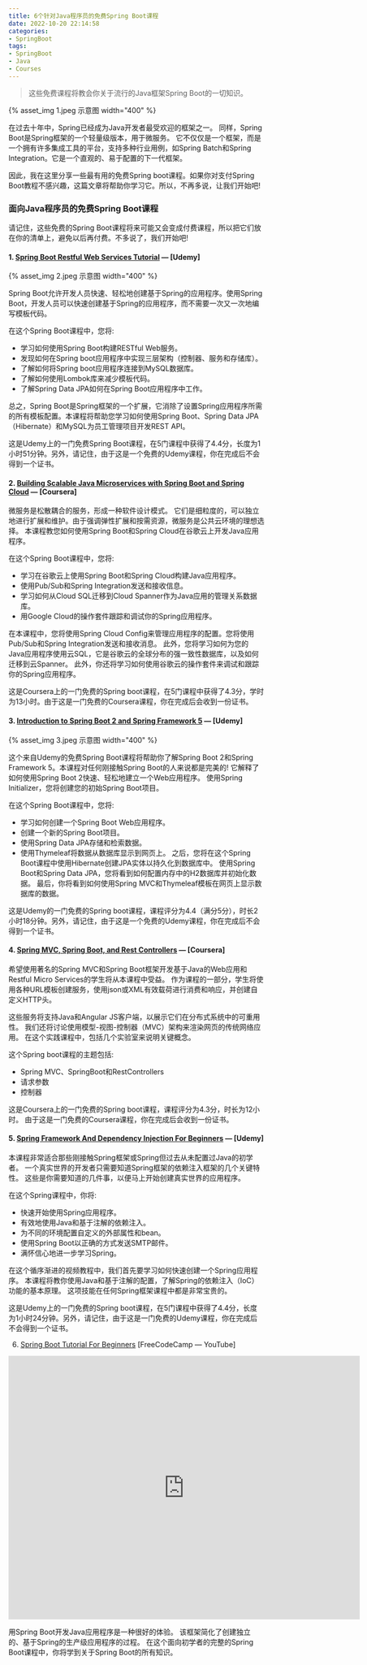 ```yaml
---
title: 6个针对Java程序员的免费Spring Boot课程
date: 2022-10-20 22:14:58
categories:
- SpringBoot
tags:
- SpringBoot
- Java
- Courses
---
```


> 这些免费课程将教会你关于流行的Java框架Spring Boot的一切知识。

{% asset_img 1.jpeg 示意图 width="400" %}

在过去十年中，Spring已经成为Java开发者最受欢迎的框架之一。
同样，Spring Boot是Spring框架的一个轻量级版本，用于微服务。
它不仅仅是一个框架，而是一个拥有许多集成工具的平台，支持多种行业用例，如Spring Batch和Spring Integration。它是一个直观的、易于配置的下一代框架。

因此，我在这里分享一些最有用的免费Spring boot课程。如果你对支付Spring Boot教程不感兴趣，这篇文章将帮助你学习它。所以，不再多说，让我们开始吧!

<!--more-->

### 面向Java程序员的免费Spring Boot课程
请记住，这些免费的Spring Boot课程将来可能又会变成付费课程，所以把它们放在你的清单上，避免以后再付费。不多说了，我们开始吧!

#### 1. [Spring Boot Restful Web Services Tutorial](https://www.udemy.com/course/spring-boot-restful-web-services-tutorial-free-course/) — [Udemy]

{% asset_img 2.jpeg 示意图 width="400" %}

Spring Boot允许开发人员快速、轻松地创建基于Spring的应用程序。使用Spring Boot，开发人员可以快速创建基于Spring的应用程序，而不需要一次又一次地编写模板代码。

在这个Spring Boot课程中，您将:

 * 学习如何使用Spring Boot构建RESTful Web服务。
 * 发现如何在Spring boot应用程序中实现三层架构（控制器、服务和存储库）。
 * 了解如何将Spring boot应用程序连接到MySQL数据库。
 * 了解如何使用Lombok库来减少模板代码。
 * 了解Spring Data JPA如何在Spring Boot应用程序中工作。

总之，Spring Boot是Spring框架的一个扩展，它消除了设置Spring应用程序所需的所有模板配置。本课程将帮助您学习如何使用Spring Boot、Spring Data JPA（Hibernate）和MySQL为员工管理项目开发REST API。

这是Udemy上的一门免费Spring Boot课程，在5门课程中获得了4.4分，长度为1小时51分钟。另外，请记住，由于这是一个免费的Udemy课程，你在完成后不会得到一个证书。

#### 2. [Building Scalable Java Microservices with Spring Boot and Spring Cloud](https://www.coursera.org/learn/google-cloud-java-spring) — [Coursera]
微服务是松散耦合的服务，形成一种软件设计模式。
它们是细粒度的，可以独立地进行扩展和维护。由于强调弹性扩展和按需资源，微服务是公共云环境的理想选择。
本课程教您如何使用Spring Boot和Spring Cloud在谷歌云上开发Java应用程序。

在这个Spring Boot课程中，您将:

 * 学习在谷歌云上使用Spring Boot和Spring Cloud构建Java应用程序。
 * 使用Pub/Sub和Spring Integration发送和接收信息。
 * 学习如何从Cloud SQL迁移到Cloud Spanner作为Java应用的管理关系数据库。
 * 用Google Cloud的操作套件跟踪和调试你的Spring应用程序。

在本课程中，您将使用Spring Cloud Config来管理应用程序的配置。您将使用Pub/Sub和Spring Integration发送和接收消息。
此外，您将学习如何为您的Java应用程序使用云SQL，它是谷歌云的全球分布的强一致性数据库，以及如何迁移到云Spanner。
此外，你还将学习如何使用谷歌云的操作套件来调试和跟踪你的Spring应用程序。

这是Coursera上的一门免费的Spring boot课程，在5门课程中获得了4.3分，学时为13小时。由于这是一门免费的Coursera课程，你在完成后会收到一份证书。

#### 3. [Introduction to Spring Boot 2 and Spring Framework 5](https://www.udemy.com/course/introduction-to-spring-boot-2-and-spring-framework-5/) — [Udemy]

{% asset_img 3.jpeg 示意图 width="400" %}

这个来自Udemy的免费Spring Boot课程将帮助你了解Spring Boot 2和Spring Framework 5。本课程对任何刚接触Spring Boot的人来说都是完美的! 
它解释了如何使用Spring Boot 2快速、轻松地建立一个Web应用程序。
使用Spring Initializer，您将创建您的初始Spring Boot项目。

在这个Spring Boot课程中，您将:

 * 学习如何创建一个Spring Boot Web应用程序。
 * 创建一个新的Spring Boot项目。
 * 使用Spring Data JPA存储和检索数据。
 * 使用Thymeleaf将数据从数据库显示到网页上。
之后，您将在这个Spring Boot课程中使用Hibernate创建JPA实体以持久化到数据库中。
使用Spring Boot和Spring Data JPA，您将看到如何配置内存中的H2数据库并初始化数据。
最后，你将看到如何使用Spring MVC和Thymeleaf模板在网页上显示数据库的数据。

这是Udemy的一门免费的Spring boot课程，课程评分为4.4（满分5分），时长2小时18分钟。另外，请记住，由于这是一个免费的Udemy课程，你在完成后不会得到一个证书。

#### 4. [Spring MVC, Spring Boot, and Rest Controllers](https://www.coursera.org/learn/spring-mvc-rest-controller) — [Coursera]

希望使用著名的Spring MVC和Spring Boot框架开发基于Java的Web应用和Restful Micro Services的学生将从本课程中受益。
作为课程的一部分，学生将使用各种URL模板创建服务，使用json或XML有效载荷进行消费和响应，并创建自定义HTTP头。

这些服务将支持Java和Angular JS客户端，以展示它们在分布式系统中的可重用性。
我们还将讨论使用模型-视图-控制器（MVC）架构来渲染网页的传统网络应用。
在这个实践课程中，包括几个实验室来说明关键概念。

这个Spring boot课程的主题包括:

 * Spring MVC、SpringBoot和RestControllers
 * 请求参数
 * 控制器

这是Coursera上的一门免费的Spring boot课程，课程评分为4.3分，时长为12小时。
由于这是一门免费的Coursera课程，你在完成后会收到一份证书。

#### 5. [Spring Framework And Dependency Injection For Beginners](https://www.udemy.com/course/spring-framework-video-tutorial/) — [Udemy]

本课程非常适合那些刚接触Spring框架或Spring但过去从未配置过Java的初学者。
一个真实世界的开发者只需要知道Spring框架的依赖注入框架的几个关键特性。
这些是你需要知道的几件事，以便马上开始创建真实世界的应用程序。

在这个Spring课程中，你将:

 * 快速开始使用Spring应用程序。
 * 有效地使用Java和基于注解的依赖注入。
 * 为不同的环境配置自定义的外部属性和bean。
 * 使用Spring Boot以正确的方式发送SMTP邮件。
 * 满怀信心地进一步学习Spring。

在这个循序渐进的视频教程中，我们首先要学习如何快速创建一个Spring应用程序。
本课程将教你使用Java和基于注解的配置，了解Spring的依赖注入（IoC）功能的基本原理。
这项技能在任何Spring框架课程中都是非常宝贵的。

这是Udemy上的一门免费的Spring boot课程，在5门课程中获得了4.4分，长度为1小时24分钟。另外，请记住，由于这是一门免费的Udemy课程，你在完成后不会得到一个证书。

6. [Spring Boot Tutorial For Beginners](https://www.youtube.com/watch?v=vtPkZShrvXQ) [FreeCodeCamp — YouTube]

<iframe width="692" height="519" src="https://www.youtube.com/embed/vtPkZShrvXQ" title="Spring Boot Tutorial for Beginners (Java Framework)" frameborder="0" allow="accelerometer; autoplay; clipboard-write; encrypted-media; gyroscope; picture-in-picture" allowfullscreen></iframe>

用Spring Boot开发Java应用程序是一种很好的体验。
该框架简化了创建独立的、基于Spring的生产级应用程序的过程。
在这个面向初学者的完整的Spring Boot课程中，你将学到关于Spring Boot的所有知识。

<!-- https://medium.com/quick-code/5-free-spring-boot-courses-for-java-programmers-369981c93c4a -->